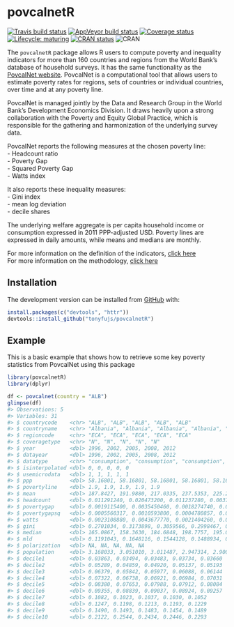 
<!-- README.md is generated from README.Rmd. Please edit that file -->

# povcalnetR

<!-- badges: start -->

[![Travis build
status](https://travis-ci.org/worldbank/povcalnetR.svg?branch=master)](https://travis-ci.org/worldbank/povcalnetR)
[![AppVeyor build
status](https://ci.appveyor.com/api/projects/status/github/worldbank/povcalnetR?branch=master&svg=true)](https://ci.appveyor.com/project/worldbank/povcalnetR)
[![Coverage
status](https://codecov.io/gh/worldbank/dkanr/branch/master/graph/badge.svg)](https://codecov.io/github/worldbank/dkanr?branch=master)
[![Lifecycle:
maturing](https://img.shields.io/badge/lifecycle-maturing-blue.svg)](https://www.tidyverse.org/lifecycle/#maturing)
[![CRAN
status](https://www.r-pkg.org/badges/version/povcalnetR)](https://cran.r-project.org/package=povcalnetR)
![CRAN](http://cranlogs.r-pkg.org/badges/povcalnetR?color=brightgreen)

<!-- badges: end -->

The `povcalnetR` package allows R users to compute poverty and
inequality indicators for more than 160 countries and regions from the
World Bank’s database of household surveys. It has the same
functionality as the [PovcalNet
website](http://iresearch.worldbank.org/PovcalNet/home.aspx). PovcalNet
is a computational tool that allows users to estimate poverty rates for
regions, sets of countries or individual countries, over time and at any
poverty line.

PovcalNet is managed jointly by the Data and Research Group in the World
Bank’s Development Economics Division. It draws heavily upon a strong
collaboration with the Poverty and Equity Global Practice, which is
responsible for the gathering and harmonization of the underlying survey
data.

PovcalNet reports the following measures at the chosen poverty line:  
\- Headcount ratio  
\- Poverty Gap  
\- Squared Poverty Gap  
\- Watts index

It also reports these inequality measures:  
\- Gini index  
\- mean log deviation  
\- decile shares

The underlying welfare aggregate is per capita household income or
consumption expressed in 2011 PPP-adjusted USD. Poverty lines are
expressed in daily amounts, while means and medians are monthly.

For more information on the definition of the indicators, [click
here](http://iresearch.worldbank.org/PovcalNet/Docs/dictionary.html)  
For more information on the methodology, [click
here](http://iresearch.worldbank.org/PovcalNet/methodology.aspx)

## Installation

The development version can be installed from
[GitHub](https://github.com/) with:

``` r
install.packages(c("devtools", "httr"))
devtools::install_github("tonyfujs/povcalnetR")
```

## Example

This is a basic example that shows how to retrieve some key poverty
statistics from PovcalNet using this package

``` r
library(povcalnetR)
library(dplyr)

df <- povcalnet(country = "ALB")
glimpse(df)
#> Observations: 5
#> Variables: 31
#> $ countrycode    <chr> "ALB", "ALB", "ALB", "ALB", "ALB"
#> $ countryname    <chr> "Albania", "Albania", "Albania", "Albania", "Al...
#> $ regioncode     <chr> "ECA", "ECA", "ECA", "ECA", "ECA"
#> $ coveragetype   <chr> "N", "N", "N", "N", "N"
#> $ year           <dbl> 1996, 2002, 2005, 2008, 2012
#> $ datayear       <dbl> 1996, 2002, 2005, 2008, 2012
#> $ datatype       <chr> "consumption", "consumption", "consumption", "c...
#> $ isinterpolated <dbl> 0, 0, 0, 0, 0
#> $ usemicrodata   <dbl> 1, 1, 1, 1, 1
#> $ ppp            <dbl> 58.16801, 58.16801, 58.16801, 58.16801, 58.16801
#> $ povertyline    <dbl> 1.9, 1.9, 1.9, 1.9, 1.9
#> $ mean           <dbl> 187.8427, 191.9880, 217.0335, 237.5353, 225.2692
#> $ headcount      <dbl> 0.011291240, 0.020473200, 0.011237280, 0.003705...
#> $ povertygap     <dbl> 0.0019115400, 0.0035450460, 0.0018274740, 0.000...
#> $ povertygapsq   <dbl> 0.0005560317, 0.0010593800, 0.0004780857, 0.000...
#> $ watts          <dbl> 0.0023108880, 0.0043677770, 0.0021404260, 0.000...
#> $ gini           <dbl> 0.2701034, 0.3173898, 0.3059566, 0.2998467, 0.2...
#> $ median         <dbl> 165.0867, 158.3630, 184.6848, 198.7757, 195.0467
#> $ mld            <dbl> 0.1191043, 0.1648116, 0.1544128, 0.1488934, 0.1...
#> $ polarization   <dbl> NA, NA, NA, NA, NA
#> $ population     <dbl> 3.168033, 3.051010, 3.011487, 2.947314, 2.900401
#> $ decile1        <dbl> 0.03863, 0.03494, 0.03483, 0.03734, 0.03660
#> $ decile2        <dbl> 0.05289, 0.04859, 0.04920, 0.05137, 0.05193
#> $ decile3        <dbl> 0.06379, 0.05842, 0.05977, 0.06088, 0.06144
#> $ decile4        <dbl> 0.07322, 0.06738, 0.06921, 0.06984, 0.07031
#> $ decile5        <dbl> 0.08380, 0.07653, 0.07988, 0.07912, 0.08084
#> $ decile6        <dbl> 0.09355, 0.08839, 0.09037, 0.08924, 0.09257
#> $ decile7        <dbl> 0.1082, 0.1023, 0.1037, 0.1030, 0.1052
#> $ decile8        <dbl> 0.1247, 0.1198, 0.1213, 0.1193, 0.1229
#> $ decile9        <dbl> 0.1490, 0.1493, 0.1483, 0.1454, 0.1489
#> $ decile10       <dbl> 0.2122, 0.2544, 0.2434, 0.2446, 0.2293
```
